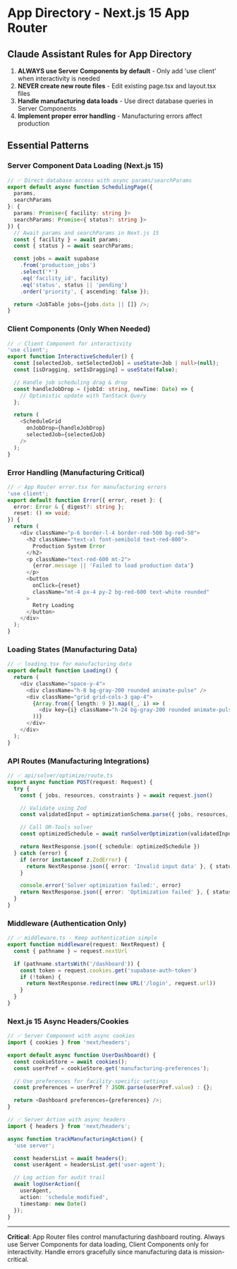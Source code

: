 # App Directory - Next.js 15 App Router

## Claude Assistant Rules for App Directory

1. **ALWAYS use Server Components by default** - Only add 'use client' when interactivity is needed
2. **NEVER create new route files** - Edit existing page.tsx and layout.tsx files
3. **Handle manufacturing data loads** - Use direct database queries in Server Components
4. **Implement proper error handling** - Manufacturing errors affect production

## Essential Patterns

### Server Component Data Loading (Next.js 15)

```typescript
// ✅ Direct database access with async params/searchParams
export default async function SchedulingPage({
  params,
  searchParams
}: {
  params: Promise<{ facility: string }>
  searchParams: Promise<{ status?: string }>
}) {
  // Await params and searchParams in Next.js 15
  const { facility } = await params;
  const { status } = await searchParams;

  const jobs = await supabase
    .from('production_jobs')
    .select('*')
    .eq('facility_id', facility)
    .eq('status', status || 'pending')
    .order('priority', { ascending: false });

  return <JobTable jobs={jobs.data || []} />;
}
```

### Client Components (Only When Needed)

```typescript
// ✅ Client Component for interactivity
'use client';
export function InteractiveScheduler() {
  const [selectedJob, setSelectedJob] = useState<Job | null>(null);
  const [isDragging, setIsDragging] = useState(false);

  // Handle job scheduling drag & drop
  const handleJobDrop = (jobId: string, newTime: Date) => {
    // Optimistic update with TanStack Query
  };

  return (
    <ScheduleGrid
      onJobDrop={handleJobDrop}
      selectedJob={selectedJob}
    />
  );
}
```

### Error Handling (Manufacturing Critical)

```typescript
// ✅ App Router error.tsx for manufacturing errors
'use client';
export default function Error({ error, reset }: {
  error: Error & { digest?: string };
  reset: () => void;
}) {
  return (
    <div className="p-6 border-l-4 border-red-500 bg-red-50">
      <h2 className="text-xl font-semibold text-red-800">
        Production System Error
      </h2>
      <p className="text-red-600 mt-2">
        {error.message || 'Failed to load production data'}
      </p>
      <button
        onClick={reset}
        className="mt-4 px-4 py-2 bg-red-600 text-white rounded"
      >
        Retry Loading
      </button>
    </div>
  );
}
```

### Loading States (Manufacturing Data)

```typescript
// ✅ loading.tsx for manufacturing data
export default function Loading() {
  return (
    <div className="space-y-4">
      <div className="h-8 bg-gray-200 rounded animate-pulse" />
      <div className="grid grid-cols-3 gap-4">
        {Array.from({ length: 9 }).map((_, i) => (
          <div key={i} className="h-24 bg-gray-200 rounded animate-pulse" />
        ))}
      </div>
    </div>
  );
}
```

### API Routes (Manufacturing Integrations)

```typescript
// ✅ api/solver/optimize/route.ts
export async function POST(request: Request) {
  try {
    const { jobs, resources, constraints } = await request.json()

    // Validate using Zod
    const validatedInput = optimizationSchema.parse({ jobs, resources, constraints })

    // Call OR-Tools solver
    const optimizedSchedule = await runSolverOptimization(validatedInput)

    return NextResponse.json({ schedule: optimizedSchedule })
  } catch (error) {
    if (error instanceof z.ZodError) {
      return NextResponse.json({ error: 'Invalid input data' }, { status: 400 })
    }

    console.error('Solver optimization failed:', error)
    return NextResponse.json({ error: 'Optimization failed' }, { status: 500 })
  }
}
```

### Middleware (Authentication Only)

```typescript
// ✅ middleware.ts - Keep authentication simple
export function middleware(request: NextRequest) {
  const { pathname } = request.nextUrl

  if (pathname.startsWith('/dashboard')) {
    const token = request.cookies.get('supabase-auth-token')
    if (!token) {
      return NextResponse.redirect(new URL('/login', request.url))
    }
  }
}
```

### Next.js 15 Async Headers/Cookies

```typescript
// ✅ Server Component with async cookies
import { cookies } from 'next/headers';

export default async function UserDashboard() {
  const cookieStore = await cookies();
  const userPref = cookieStore.get('manufacturing-preferences');

  // Use preferences for facility-specific settings
  const preferences = userPref ? JSON.parse(userPref.value) : {};

  return <Dashboard preferences={preferences} />;
}

// ✅ Server Action with async headers
import { headers } from 'next/headers';

async function trackManufacturingAction() {
  'use server';

  const headersList = await headers();
  const userAgent = headersList.get('user-agent');

  // Log action for audit trail
  await logUserAction({
    userAgent,
    action: 'schedule_modified',
    timestamp: new Date()
  });
}
```

---

**Critical**: App Router files control manufacturing dashboard routing. Always use Server Components for data loading, Client Components only for interactivity. Handle errors gracefully since manufacturing data is mission-critical.
